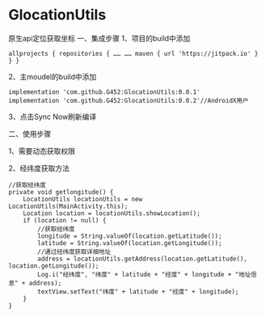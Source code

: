 # GlocationUtils
原生api定位获取坐标
一、集成步骤 1、项目的build中添加

    allprojects { repositories { …… …… maven { url 'https://jitpack.io' } } }

2、主moudel的build中添加

    implementation 'com.github.G452:GlocationUtils:0.0.1'
    implementation 'com.github.G452:GlocationUtils:0.0.2'//AndroidX用户   
 

3、点击Sync Now刷新编译

二、使用步骤

1、需要动态获取权限

2、经纬度获取方法

    //获取经纬度
    private void getlongitude() {
        LocationUtils locationUtils = new LocationUtils(MainActivity.this);
        Location location = locationUtils.showLocation();
        if (location != null) {
            //获取经纬度
            longitude = String.valueOf(location.getLatitude());
            latitude = String.valueOf(location.getLongitude());
            //通过经纬度获取详细地址
            address = locationUtils.getAddress(location.getLatitude(), location.getLongitude());
            Log.i("经纬度", "纬度" + latitude + "经度" + longitude + "地址信息" + address);
            textView.setText("纬度" + latitude + "经度" + longitude);
        }
    }
